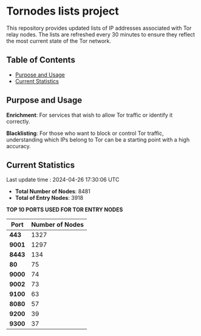# Tornodes lists project

This repository provides updated lists of IP addresses associated with Tor relay nodes. The lists are refreshed every 30 minutes to ensure they reflect the most current state of the Tor network.

## Table of Contents

- [Purpose and Usage](#purpose-and-usage)
- [Current Statistics](#current-statistics)


## Purpose and Usage

**Enrichment**: For services that wish to allow Tor traffic or identify it correctly.

**Blacklisting**: For those who want to block or control Tor traffic, understanding which IPs belong to Tor can be a starting point with a high accuracy.

## Current Statistics

Last update time : 2024-04-26 17:30:06 UTC

- **Total Number of Nodes**: 8481
- **Total of Entry Nodes**: 3918

**TOP 10 PORTS USED FOR TOR ENTRY NODES**

| **Port** | **Number of Nodes** |
|------|-----------------|
| **443**   | 1327  |
| **9001**   | 1297  |
| **8443**   | 134  |
| **80**   | 75  |
| **9000**   | 74  |
| **9002**   | 73  |
| **9100**   | 63  |
| **8080**   | 57  |
| **9200**   | 39  |
| **9300**   | 37  |

